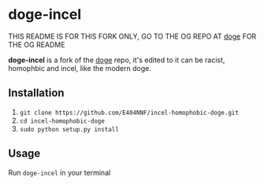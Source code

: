 doge-incel
====
THIS README IS FOR THIS FORK ONLY, GO TO THE OG REPO AT [doge][doge] FOR THE OG README

**doge-incel** is a fork of the [doge][doge] repo, it's edited to it can be racist, homophbic and incel, like the modern doge.
## Installation

1. `git clone https://github.com/E404NNF/incel-homophobic-doge.git`
2. `cd incel-homophobic-doge`
3. `sudo python setup.py install`

## Usage

Run `doge-incel` in your terminal

[doge]: https://github.com/thiderman/doge

